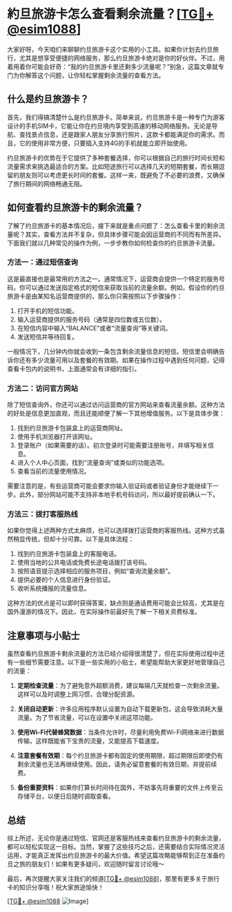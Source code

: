 # 約旦旅游卡怎么查看剩余流量？[[TG💪+ @esim1088](https://t.me/s/esim1088)]

大家好呀，今天咱们来聊聊约旦旅游卡这个实用的小工具。如果你计划去约旦旅行，尤其是想享受便捷的网络服务，那么约旦旅游卡绝对是你的好伙伴。不过，用着用着你可能会好奇：“我的约旦旅游卡里还剩多少流量呢？”别急，这篇文章就专门为你解答这个问题，让你轻松掌握剩余流量的查看方法。

## 什么是约旦旅游卡？

首先，我们得搞清楚什么是约旦旅游卡。简单来说，约旦旅游卡是一种专门为游客设计的手机SIM卡，它能让你在约旦境内享受到高速的移动网络服务。无论是导航、查找景点信息，还是跟家人朋友分享旅行照片，这款卡都能满足你的需求。而且，它的使用非常方便，只要插入支持4G的手机就能立即开始使用。

约旦旅游卡的优势在于它提供了多种套餐选择，你可以根据自己的旅行时间长短和流量需求来挑选最适合的方案。比如短途旅行可以选择几天的短期套餐，而长期逗留的朋友则可以考虑更长时间的套餐。这样一来，既避免了不必要的浪费，又确保了旅行期间的网络畅通无阻。

## 如何查看约旦旅游卡的剩余流量？

了解了约旦旅游卡的基本情况后，接下来就是重点问题了：怎么查看卡里的剩余流量呢？其实，查看方法并不复杂，但具体步骤可能会因运营商的不同而有所差异。下面我们就以几种常见的操作为例，一步步教你如何检查你的约旦旅游卡流量。

### 方法一：通过短信查询

这是最直接也是最常用的方法之一。通常情况下，运营商会提供一个特定的服务号码，你可以通过发送指定格式的短信来获取当前的流量余额。例如，假设你的约旦旅游卡是由某知名运营商提供的，那么你只需按照以下步骤操作：

1. 打开手机的短信功能。
2. 输入运营商提供的服务号码（通常是四位数或五位数）。
3. 在短信内容中输入“BALANCE”或者“流量查询”等关键词。
4. 发送短信并等待回复。

一般情况下，几分钟内你就会收到一条包含剩余流量信息的短信。短信里会明确告诉你还有多少流量可用以及套餐的有效期。如果在操作过程中遇到任何问题，记得查看卡包内的说明书，上面通常会有详细的指引。

### 方法二：访问官方网站

除了短信查询外，你还可以通过访问运营商的官方网站来查看流量余额。这种方法的好处是信息更加直观，而且还能顺便了解一下其他增值服务。以下是具体步骤：

1. 找到约旦旅游卡包装盒上的运营商网址。
2. 使用手机浏览器打开该网址。
3. 登录账户（如果需要的话）。初次登录时可能需要注册账号，并填写相关信息。
4. 进入个人中心页面，找到“流量查询”或类似的功能选项。
5. 查看当前的流量使用情况。

需要注意的是，有些运营商可能会要求你输入验证码或者验证身份才能继续下一步。此外，部分网站可能不支持非本地手机号码访问，所以最好提前确认一下。

### 方法三：拨打客服热线

如果你觉得上述两种方式太麻烦，也可以选择拨打运营商的客服热线。这种方式虽然稍显传统，但却十分可靠。以下是具体流程：

1. 找到约旦旅游卡包装盒上的客服电话。
2. 使用当地的公共电话或免费长途电话拨打该号码。
3. 按照语音提示选择相应的服务项目，例如“查询流量余额”。
4. 提供必要的个人信息进行身份验证。
5. 收听系统播报的流量信息。

这种方法的优点是可以即时获得答案，缺点则是通话费用可能会比较高，尤其是在国外漫游的情况下。因此，在实际操作前最好先了解一下相关资费标准。

## 注意事项与小贴士

虽然查看约旦旅游卡剩余流量的方法已经介绍得很清楚了，但在实际使用过程中还有一些细节需要注意。以下是一些实用的小贴士，希望能帮助大家更好地管理自己的流量：

1. **定期检查流量**：为了避免意外超额消费，建议每隔几天就检查一次剩余流量。这样可以及时调整上网习惯，合理分配资源。
   
2. **关闭自动更新**：许多应用程序默认设置为自动下载更新包，这会导致消耗大量流量。为了节省流量，可以在设置中关闭这项功能。

3. **使用Wi-Fi代替蜂窝数据**：当条件允许时，尽量利用免费Wi-Fi网络来进行数据传输，这样既能省下宝贵的流量，又能提高下载速度。

4. **注意套餐有效期**：每个约旦旅游卡都有固定的使用期限，超过期限后即使仍有剩余流量也无法再继续使用。因此，请务必留意套餐的有效日期，并提前续费。

5. **备份重要资料**：如果你打算长时间待在国外，不妨事先将重要的文件上传至云存储平台，以便日后随时调取查看。

## 总结

综上所述，无论你是通过短信、官网还是客服热线来查看约旦旅游卡的剩余流量，都可以轻松实现这一目标。当然，掌握了这些技巧之后，还需要结合实际情况灵活运用，才能真正发挥出约旦旅游卡的最大价值。希望这篇攻略能够帮到正在准备约旦之旅的朋友们！如果有更多疑问，欢迎随时留言讨论哦～

最后，再次提醒大家关注我们的频道[[TG💪+ @esim1088](https://t.me/s/esim1088)]，那里有更多关于旅行卡的知识分享哦！祝大家旅途愉快！

[[TG💪+ @esim1088](https://t.me/s/esim1088) ![Image](https://i.postimg.cc/4NQfJmqS/Snipaste-2025-05-13-00-14-12.png)]